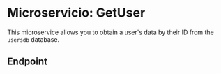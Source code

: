 # Microservicio: GetUser

This microservice allows you to obtain a user's data by their ID from the `usersdb` database.

## Endpoint

